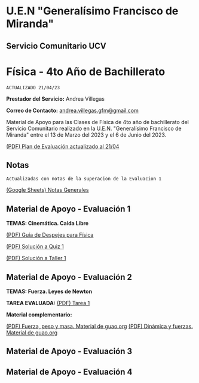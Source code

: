 # U.E.N "Generalísimo Francisco de Miranda"
## Servicio Comunitario UCV

# Física - 4to Año de Bachillerato

`ACTUALIZADO 21/04/23`

**Prestador del Servicio:** Andrea Villegas

**Correo de Contacto:** andrea.villegas.gfm@gmail.com

Material de Apoyo para las Clases de Física de 4to año de bachillerato del Servicio Comunitario realizado en la U.E.N. "Generalísimo Francisco de Miranda" entre el 13 de Marzo del 2023 y el 6 de Junio del 2023.

[(PDF) Plan de Evaluación actualizado al 21/04](https://drive.google.com/file/d/1EbfGOpz_FOxDn4J4LbWJK5Y28HjgFKW5/view?usp=sharing)

## Notas
`Actualizadas con notas de la superacion de la Evaluacion 1`

[(Google Sheets) Notas Generales](https://docs.google.com/spreadsheets/d/1hI5opLYK8FGqldud-6-BIDaCO7OK8oXwv70wgTzv3fg/edit?usp=sharing)

## Material de Apoyo - Evaluación 1

**TEMAS: Cinemática. Caida Libre**

[(PDF) Guía de Despejes para Física](https://drive.google.com/file/d/1w-BwyMhHGHFEv3cK1pIrgc2jK4TTIvCR/view?usp=share_link)

[(PDF) Solución a Quiz 1](https://drive.google.com/file/d/1V5LkN7Ad3ka2fCbzLdf0lEyP1V9Rso4e/view?usp=share_link)

[(PDF) Solución a Taller 1](https://drive.google.com/file/d/1N7cDyR_59SG__NziwbjK25HQUV7TL5-B/view?usp=share_link)


## Material de Apoyo - Evaluación 2

**TEMAS: Fuerza. Leyes de Newton**

**TAREA EVALUADA:** [(PDF) Tarea 1](https://drive.google.com/file/d/1Ganp8v5rw3W6b0_NBjCJVhlVn4U7cUn0/view?usp=sharing)

**Material complementario:**

[(PDF) Fuerza, peso y masa. Material de guao.org](https://drive.google.com/file/d/1_KdFb53UbSsSNDrrGmgXeqSRViiaaM1f/view?usp=sharing)
[(PDF) Dinámica y fuerzas. Material de guao.org](https://drive.google.com/file/d/1VDvBxf6tOJW0aB9CmGj0-pUM7QE7JHO8/view?usp=sharing)

## Material de Apoyo - Evaluación 3
## Material de Apoyo - Evaluación 4
